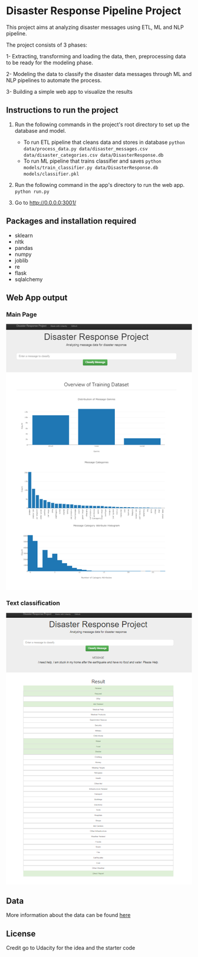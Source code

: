# Disaster Response Pipeline Project

This project aims at analyzing disaster messages using ETL, ML and NLP pipeline.

The project consists of 3 phases:

1- Extracting, transforming and loading the data, then, preprocessing data to be ready for the modeling phase.

2- Modeling the data to classify the disaster data messages through ML and NLP pipelines to automate the process.

3- Building a simple web app to visualize the results 

## Instructions to run the project

1. Run the following commands in the project's root directory to set up the database and model.

    - To run ETL pipeline that cleans data and stores in database
        `python data/process_data.py data/disaster_messages.csv data/disaster_categories.csv data/DisasterResponse.db`
    - To run ML pipeline that trains classifier and saves
        `python models/train_classifier.py data/DisasterResponse.db models/classifier.pkl`

2. Run the following command in the app's directory to run the web app.
    `python run.py`
    
3. Go to http://0.0.0.0:3001/


## Packages and installation required

- sklearn
- nltk
- pandas
- numpy
- joblib
- re
- flask
- sqlalchemy


## Web App output

### Main Page

<img src = 'images/out1.png' >

### Text classification

<img src = 'images/out2.png' >

## Data

More information about the data can be found <a href = 'https://appen.com/datasets/combined-disaster-response-data/' > here </a>

## License

Credit go to Udacity for the idea and the starter code